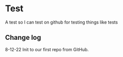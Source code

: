 # Test
A test so I can test on github for testing things like tests 

## Change log
8-12-22 Init to our first repo from GitHub.
